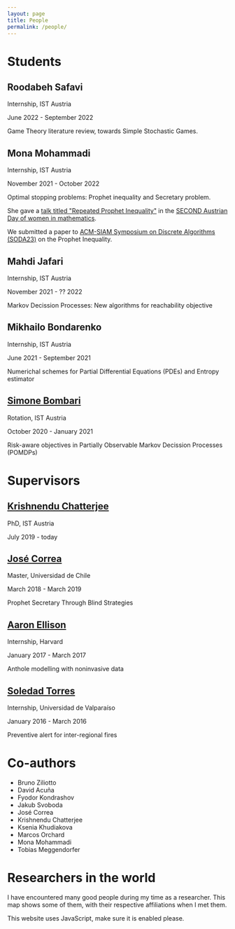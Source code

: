 ```yaml
---
layout: page
title: People
permalink: /people/
---
```


# Students

## Roodabeh Safavi
Internship, IST Austria

June 2022 - September 2022

Game Theory literature review, towards Simple Stochastic Games.

## Mona Mohammadi
Internship, IST Austria

November 2021 - October 2022

Optimal stopping problems: Prophet inequality and Secretary problem.

She gave a [talk titled "Repeated Prophet Inequality"](https://sites.google.com/view/adwim-2022/abstracts#h.uai6gxfy57n0) in the [SECOND Austrian Day of women in mathematics](https://sites.google.com/view/adwim-2022/home?authuser=0).

We submitted a paper to [ACM-SIAM Symposium on Discrete Algorithms (SODA23)](https://www.siam.org/conferences/cm/conference/soda23) on the Prophet Inequality.

## Mahdi Jafari
Internship, IST Austria

November 2021 - ?? 2022

Markov Decission Processes: New algorithms for reachability objective

## Mikhailo Bondarenko
Internship, IST Austria

June 2021 - September 2021

Numerichal schemes for Partial Differential Equations (PDEs) and Entropy estimator

## [Simone Bombari](https://simone-bombari.github.io/)
Rotation, IST Austria

October 2020 - January 2021

Risk-aware objectives in Partially Observable Markov Decission Processes (POMDPs)

# Supervisors

## [Krishnendu Chatterjee](https://pub.ist.ac.at/~kchatterjee/) 
PhD, IST Austria

July 2019 - today



## [José Correa](https://www.dii.uchile.cl/~jcorrea/) 
Master, Universidad de Chile

March 2018 - March 2019

Prophet Secretary Through Blind Strategies

## [Aaron Ellison](https://harvardforest.fas.harvard.edu/aaron-ellison) 
Internship, Harvard

January 2017 - March 2017

Anthole modelling with noninvasive data

## [Soledad Torres](https://storres-cimfav.uv.cl/) 
Internship, Universidad de Valparaíso

January 2016 - March 2016

Preventive alert for inter-regional fires

# Co-authors

- Bruno Ziliotto
- David Acuña
- Fyodor Kondrashov
- Jakub Svoboda
- José Correa
- Krishnendu Chatterjee
- Ksenia Khudiakova
- Marcos Orchard
- Mona Mohammadi
- Tobias Meggendorfer

# Researchers in the world

I have encountered many good people during my time as a researcher. This map shows some of them, with their respective affiliations when I met them. 

<!-- Leaflet (https://leafletjs.com) -->
<!-- Stylesheet -->
<link rel="stylesheet"
	href="https://unpkg.com/leaflet@1.8.0/dist/leaflet.css"
	integrity="sha512-hoalWLoI8r4UszCkZ5kL8vayOGVae1oxXe/2A4AO6J9+580uKHDO3JdHb7NzwwzK5xr/Fs0W40kiNHxM9vyTtQ=="
	crossorigin=""
/>
<!-- Script -->
<script src="https://unpkg.com/leaflet@1.8.0/dist/leaflet.js"
	integrity="sha512-BB3hKbKWOc9Ez/TAwyWxNXeoV9c1v6FIeYiBieIWkpLjauysF18NzgR1MBNBXf8/KABdlkX68nAhlwcDFLGPCQ=="
	crossorigin="">
</script>
<!-- Leaflet marker cluster (https://github.com/Leaflet/Leaflet.markercluster) -->
<link rel="stylesheet"
	href="https://unpkg.com/leaflet.markercluster@1.4.1/dist/MarkerCluster.css"
/>
<link rel="stylesheet"
	href="https://unpkg.com/leaflet.markercluster@1.4.1/dist/MarkerCluster.Default.css"
/>
<script src="https://unpkg.com/leaflet.markercluster@1.4.1/dist/leaflet.markercluster-src.js">
</script>


<noscript>
	This website uses JavaScript, make sure it is enabled please.
</noscript>

<!-- Map -->
<div id="map" style="width: 600px; height: 400px; position: relative;"></div>


<!-- Map information -->
<script>

	// Points to show
	var information = [
		// ['Name', 'Institution', 'Longitude ', 'Latitude'],
		['Aditya Aradhye', 'Czech Technical University', 50.10318089221843, 14.391284097595074],
		['Andreas Schulz', 'Technical University of Munich', 48.158223185617295, 11.567946031296778],
		['Andrés Perea', 'Maastricht University', 50.84493591828424, 5.684834929071263],
		['Anna Zseleva', 'Maastricht University', 50.84698050189696, 5.6879908264648735],
		['Antonín Kučera', 'Masaryk University', 49.19873503876354, 16.605437641735367],
		['Arkadi Predtetchinski', 'Maastricht University', 50.84698050189696, 5.6879908264648735],
		['Bary S. R. Pradelski', 'CNRS', 48.85163984352975, 2.2638762544034945],
		['Barnabé Monnot', 'Ethereum Foundation', 52.50190943746014, 13.425802343989291],
		['Bruno Ziliotto', 'CNRS & CEREMADE', 48.87019258518365, 2.2737967576874163],
		['Christian Bach', 'University of Liverpool', 53.40482900911875, -2.965253527071097],
		['Dana Pizarro', "O'Higgins University", -34.16399984063102, -70.74160098465548],
		['Eilon Solan', 'Tel-Aviv University', 32.11350491443059, 34.80434478157295],
		['Eran Shmaya', 'Stonny Brook University', 40.90490159414964, -73.12390052976914],
		['Frederik Mallmann-Trenn', 'King’s Collegue London', 51.51355029116478, -0.11679380052104096],
		['Gaëtan Fournier', 'Aix-Marseille Université', 43.30283923513663, 5.379250610798506],
		['Galit Seknadji-Golan', 'London School of Economics', 51.51457231426795, -0.11640838699617974],
		['János Flesch', 'Maastricht University', 50.84698050189696, 5.6879908264648735],
		['José Correa', 'University of Chile', -33.45688485684971, -70.6668742625855],
		['Krishnendu Chatterjee', 'ISTA', 48.309568, 16.258709],
		['Mahsa Shirmohammadi', 'CNRS & IRIF', 48.82717897389951, 2.380807899391197],
		['Marc Schröder', 'Maastricht University', 50.844613783694875, 5.685717869834652],
		['Marco Scarsini', 'LUISS', 41.92461719962625, 12.493981712597572],
		['Miquel Oliu-Barton', 'Paris Dauphine', 48.87019258518365, 2.2737967576874163],
		['Nicolas Klein', 'University of Montreal', 45.50572084767318, -73.61383430449108],
		['Nicolas Vieille', 'HEC Paris', 48.757211966416335, 2.1688400128797434],
		['Raimundo Saona', 'ISTA', 48.309568, 16.258709],
		['Rasmus Ibsen-Jensen', 'Uniersity of Liverpool', 53.404807964306286, -2.965202442727258],
		['Soldead Torres', 'University of Valparaiso', -33.045874464135814, -71.61320389488866],
		['Sven Rady', 'Hausdorff Center for Mathematics', 50.728495688209414, 7.08418867434603],
		['Thomas Lidbetter', 'Rutgers Business School', 40.745335845427554, -74.1703874162834],
		['Tim Oosterwijk', 'Vrije Universiteit Amsterdam', 52.33389445495339, 4.865709168861083],
		['Tommaso Cesari', 'Toulouse School of Economics', 43.604609820951566, 1.4348480220979003],
		['Tristan Tomala', 'HEC Paris', 48.757211966416335, 2.1688400128797434],
		['Xavier Venel', 'LUISS', 41.92461719962625, 12.493981712597572],
		['Yehuda "John" Levy', 'University of Glasgow', 55.871507696350534, -4.288443046314292],
		['Yevgeny Tsodikovich', 'Aix-Marseille School of Economics', 43.302800196174985, 5.3792507107985275],
	];

	// Map implementation
	var map = L.map('map')
		.setView([0, 0], 1) // World view
	;

	// Adding tiles
	var tiles = L.tileLayer('https://api.mapbox.com/styles/v1/{id}/tiles/{z}/{x}/{y}?access_token=pk.eyJ1IjoibWFwYm94IiwiYSI6ImNpejY4NXVycTA2emYycXBndHRqcmZ3N3gifQ.rJcFIG214AriISLbB6B5aw', {
		maxZoom: 18,
		attribution: 'Map data &copy; <a href="https://www.openstreetmap.org/copyright">OpenStreetMap</a> contributors, ' +
			'Imagery © <a href="https://www.mapbox.com/">Mapbox</a>',
		id: 'mapbox/streets-v11',
		tileSize: 512,
		zoomOffset: -1
	}).addTo(map);

	// Displaying information
	var markers = L.markerClusterGroup();
	for (var i = 0; i < information.length; ++i) {
		var row = information[i];
		var marker = L.marker([row[2], row[3]]); //addTo(map);
		marker.bindPopup("<b>" + row[0] +"</b>" + "<br>" + row[1]).openPopup();
		markers.addLayer(marker);
	}
	map.addLayer(markers);

	// Easily find new coordinates by clicking
	var popup = L.popup();
	function onMapClick(e) {
	    popup
	        .setLatLng(e.latlng)
	        .setContent(e.latlng.toString())
	        .openOn(map);
	}
	map.on('click', onMapClick);
	
</script>

